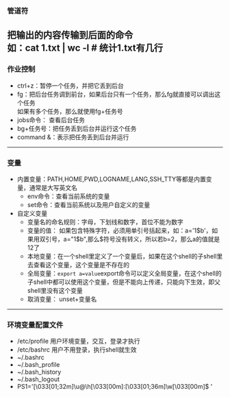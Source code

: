 ### 管道符
  把输出的内容传输到后面的命令  
  如：cat 1.txt | wc -l \# 统计1.txt有几行  
-----------------------
### 作业控制  
* ctrl+z：暂停一个任务，并把它丢到后台  
* fg：把后台任务调到前台，如果后台只有一个任务，那么fg就直接可以调出这个任务  
      如果有多个任务，那么就使用fg+任务号  
* jobs命令： 查看后台任务  
* bg+任务号：把任务丢到后台并运行这个任务  
* command &：表示把任务丢到后台并运行  
---------------------------------------------------
### 变量  
* 内置变量：PATH,HOME,PWD,LOGNAME,LANG,SSH_TTY等都是内置变量，通常是大写英文名  
  * env命令：查看当前系统的变量  
  * set命令：查看当前系统以及用户自定义的变量  
* 自定义变量  
  * 变量名的命名规则：字母，下划线和数字，首位不能为数字  
  * 变量的值： 如果包含特殊字符，必须用单引号括起来，如：a='1$b'，如果用双引号，a="1$b",那么$符号没有转义，所以若b=2，那么a的值就是12了  
  * 本地变量：在一个shell里定义了一个变量后，如果在这个shell的子shell里去查看这个变量，这个变量是不存在的  
  * 全局变量：```export a=value```export命令可以定义全局变量，在这个shell的子shell中都可以使用这个变量，但是不能向上传递，只能向下生效，即父shell里没有这个变量  
  * 取消变量： unset+变量名  
--------------------------------------------------
### 环境变量配置文件  
* /etc/profile 用户环境变量，交互，登录才执行
* /etc/bashrc 用户不用登录，执行shell就生效
* ~/.bashrc
* ~/.bash_profile
* ~/.bash_history
* ~/.bash_logout
* PS1='\[\033[01;32m\]\u@\h\[\033[00m\]:\[\033[01;36m\]\w\[\033[00m\]\$ '

